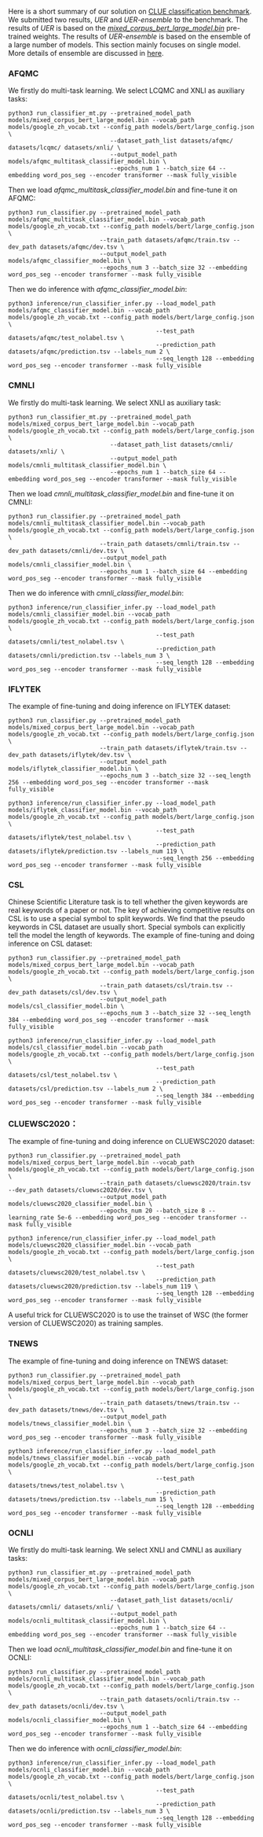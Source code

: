 Here is a short summary of our solution on [CLUE classification benchmark](https://www.cluebenchmarks.com/classification.html). We submitted two results, *UER* and *UER-ensemble* to the benchmark. The results of *UER* is based on the [*mixed_corpus_bert_large_model.bin*](https://share.weiyun.com/5G90sMJ) pre-trained weights. The results of *UER-ensemble* is based on the ensemble of a large number of models. This section mainly focuses on single model. More details of ensemble are discussed in [here](https://github.com/dbiir/UER-py/wiki/SMP2020-EWECT).

### AFQMC
We firstly do multi-task learning. We select LCQMC and XNLI as auxiliary tasks:
```
python3 run_classifier_mt.py --pretrained_model_path models/mixed_corpus_bert_large_model.bin --vocab_path models/google_zh_vocab.txt --config_path models/bert/large_config.json \
                             --dataset_path_list datasets/afqmc/ datasets/lcqmc/ datasets/xnli/ \
                             --output_model_path models/afqmc_multitask_classifier_model.bin \
                             --epochs_num 1 --batch_size 64 --embedding word_pos_seg --encoder transformer --mask fully_visible
```
Then we load *afqmc_multitask_classifier_model.bin* and fine-tune it on AFQMC:
```
python3 run_classifier.py --pretrained_model_path models/afqmc_multitask_classifier_model.bin --vocab_path models/google_zh_vocab.txt --config_path models/bert/large_config.json \
                          --train_path datasets/afqmc/train.tsv --dev_path datasets/afqmc/dev.tsv \
                          --output_model_path models/afqmc_classifier_model.bin \
                          --epochs_num 3 --batch_size 32 --embedding word_pos_seg --encoder transformer --mask fully_visible
```
Then we do inference with *afqmc_classifier_model.bin*:
```
python3 inference/run_classifier_infer.py --load_model_path models/afqmc_classifier_model.bin --vocab_path models/google_zh_vocab.txt --config_path models/bert/large_config.json \
                                          --test_path datasets/afqmc/test_nolabel.tsv \
                                          --prediction_path datasets/afqmc/prediction.tsv --labels_num 2 \
                                          --seq_length 128 --embedding word_pos_seg --encoder transformer --mask fully_visible
```

### CMNLI
We firstly do multi-task learning. We select XNLI as auxiliary task:
```
python3 run_classifier_mt.py --pretrained_model_path models/mixed_corpus_bert_large_model.bin --vocab_path models/google_zh_vocab.txt --config_path models/bert/large_config.json \
                             --dataset_path_list datasets/cmnli/ datasets/xnli/ \
                             --output_model_path models/cmnli_multitask_classifier_model.bin \
                             --epochs_num 1 --batch_size 64 --embedding word_pos_seg --encoder transformer --mask fully_visible
```
Then we load *cmnli_multitask_classifier_model.bin* and fine-tune it on CMNLI:
```
python3 run_classifier.py --pretrained_model_path models/cmnli_multitask_classifier_model.bin --vocab_path models/google_zh_vocab.txt --config_path models/bert/large_config.json \
                          --train_path datasets/cmnli/train.tsv --dev_path datasets/cmnli/dev.tsv \
                          --output_model_path models/cmnli_classifier_model.bin \
                          --epochs_num 1 --batch_size 64 --embedding word_pos_seg --encoder transformer --mask fully_visible
```
Then we do inference with *cmnli_classifier_model.bin*:
```
python3 inference/run_classifier_infer.py --load_model_path models/cmnli_classifier_model.bin --vocab_path models/google_zh_vocab.txt --config_path models/bert/large_config.json \
                                          --test_path datasets/cmnli/test_nolabel.tsv \
                                          --prediction_path datasets/cmnli/prediction.tsv --labels_num 3 \
                                          --seq_length 128 --embedding word_pos_seg --encoder transformer --mask fully_visible
```

### IFLYTEK
The example of fine-tuning and doing inference on IFLYTEK dataset:
```
python3 run_classifier.py --pretrained_model_path models/mixed_corpus_bert_large_model.bin --vocab_path models/google_zh_vocab.txt --config_path models/bert/large_config.json \
                          --train_path datasets/iflytek/train.tsv --dev_path datasets/iflytek/dev.tsv \
                          --output_model_path models/iflytek_classifier_model.bin \
                          --epochs_num 3 --batch_size 32 --seq_length 256 --embedding word_pos_seg --encoder transformer --mask fully_visible

python3 inference/run_classifier_infer.py --load_model_path models/iflytek_classifier_model.bin --vocab_path models/google_zh_vocab.txt --config_path models/bert/large_config.json \
                                          --test_path datasets/iflytek/test_nolabel.tsv \
                                          --prediction_path datasets/iflytek/prediction.tsv --labels_num 119 \
                                          --seq_length 256 --embedding word_pos_seg --encoder transformer --mask fully_visible
```

### CSL
Chinese Scientific Literature task is to tell whether the given keywords are real keywords of a paper or not. The key of achieving competitive results on CSL is to use a special symbol to split keywords. We find that the pseudo keywords in CSL dataset are usually short. Special symbols can explicitly tell the model the length of keywords.
The example of fine-tuning and doing inference on CSL dataset:
```
python3 run_classifier.py --pretrained_model_path models/mixed_corpus_bert_large_model.bin --vocab_path models/google_zh_vocab.txt --config_path models/bert/large_config.json \
                          --train_path datasets/csl/train.tsv --dev_path datasets/csl/dev.tsv \
                          --output_model_path models/csl_classifier_model.bin \
                          --epochs_num 3 --batch_size 32 --seq_length 384 --embedding word_pos_seg --encoder transformer --mask fully_visible

python3 inference/run_classifier_infer.py --load_model_path models/csl_classifier_model.bin --vocab_path models/google_zh_vocab.txt --config_path models/bert/large_config.json \
                                          --test_path datasets/csl/test_nolabel.tsv \
                                          --prediction_path datasets/csl/prediction.tsv --labels_num 2 \
                                          --seq_length 384 --embedding word_pos_seg --encoder transformer --mask fully_visible
```

### CLUEWSC2020：
The example of fine-tuning and doing inference on CLUEWSC2020 dataset:
```
python3 run_classifier.py --pretrained_model_path models/mixed_corpus_bert_large_model.bin --vocab_path models/google_zh_vocab.txt --config_path models/bert/large_config.json \
                          --train_path datasets/cluewsc2020/train.tsv --dev_path datasets/cluewsc2020/dev.tsv \
                          --output_model_path models/cluewsc2020_classifier_model.bin \
                          --epochs_num 20 --batch_size 8 --learning_rate 5e-6 --embedding word_pos_seg --encoder transformer --mask fully_visible

python3 inference/run_classifier_infer.py --load_model_path models/cluewsc2020_classifier_model.bin --vocab_path models/google_zh_vocab.txt --config_path models/bert/large_config.json \
                                          --test_path datasets/cluewsc2020/test_nolabel.tsv \
                                          --prediction_path datasets/cluewsc2020/prediction.tsv --labels_num 119 \
                                          --seq_length 128 --embedding word_pos_seg --encoder transformer --mask fully_visible
```
A useful trick for CLUEWSC2020 is to use the trainset of WSC (the former version of CLUEWSC2020) as training samples.

### TNEWS
The example of fine-tuning and doing inference on TNEWS dataset:
```
python3 run_classifier.py --pretrained_model_path models/mixed_corpus_bert_large_model.bin --vocab_path models/google_zh_vocab.txt --config_path models/bert/large_config.json \
                          --train_path datasets/tnews/train.tsv --dev_path datasets/tnews/dev.tsv \
                          --output_model_path models/tnews_classifier_model.bin \
                          --epochs_num 3 --batch_size 32 --embedding word_pos_seg --encoder transformer --mask fully_visible

python3 inference/run_classifier_infer.py --load_model_path models/tnews_classifier_model.bin --vocab_path models/google_zh_vocab.txt --config_path models/bert/large_config.json \
                                          --test_path datasets/tnews/test_nolabel.tsv \
                                          --prediction_path datasets/tnews/prediction.tsv --labels_num 15 \
                                          --seq_length 128 --embedding word_pos_seg --encoder transformer --mask fully_visible
```

### OCNLI
We firstly do multi-task learning. We select XNLI and CMNLI as auxiliary tasks:
```
python3 run_classifier_mt.py --pretrained_model_path models/mixed_corpus_bert_large_model.bin --vocab_path models/google_zh_vocab.txt --config_path models/bert/large_config.json \
                             --dataset_path_list datasets/ocnli/ datasets/cmnli/ datasets/xnli/ \
                             --output_model_path models/ocnli_multitask_classifier_model.bin \
                             --epochs_num 1 --batch_size 64 --embedding word_pos_seg --encoder transformer --mask fully_visible
```
Then we load *ocnli_multitask_classifier_model.bin* and fine-tune it on OCNLI:
```
python3 run_classifier.py --pretrained_model_path models/ocnli_multitask_classifier_model.bin --vocab_path models/google_zh_vocab.txt --config_path models/bert/large_config.json \
                          --train_path datasets/ocnli/train.tsv --dev_path datasets/ocnli/dev.tsv \
                          --output_model_path models/ocnli_classifier_model.bin \
                          --epochs_num 1 --batch_size 64 --embedding word_pos_seg --encoder transformer --mask fully_visible
```
Then we do inference with *ocnli_classifier_model.bin*:
```
python3 inference/run_classifier_infer.py --load_model_path models/ocnli_classifier_model.bin --vocab_path models/google_zh_vocab.txt --config_path models/bert/large_config.json \
                                          --test_path datasets/ocnli/test_nolabel.tsv \
                                          --prediction_path datasets/ocnli/prediction.tsv --labels_num 3 \
                                          --seq_length 128 --embedding word_pos_seg --encoder transformer --mask fully_visible
```